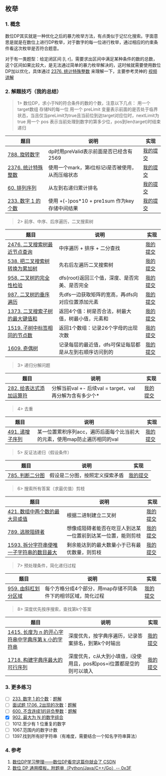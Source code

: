 ## 枚举

### 1. 概念
数位DP其实就是一种优化之后的暴力枚举方法，有点类似于记忆化搜索。字面意思是就是在数位上进行DP枚举，对于数字的每一位进行枚举，通过相应的约束条件看这次枚举是否符合题意。

对于有一类题型：给定闭区间 \[l, r\]，需要求出区间中满足某种条件的数的总数，这个区间如果比较大，是无法通过简单的暴力枚举解决的，这时候就需要使用数位DP加以优化，具体通过 [2376. 统计特殊整数](https://leetcode.cn/problems/count-special-integers/) 来理解一下，主要参考灵神的 [视频讲解](https://www.bilibili.com/video/BV1rS4y1s721/?vd_source=286032bc2c5715c8b50b608028ce57df)




### 2. 解题技巧（我的总结）

> 1> 数位DP，求小于N的符合条件的数的个数，注意以下几点：
> 用一个 target数组 存储N的每一位
> 用一个 preLimit 变量表示前面的是否处于临界状态，当且仅当preLimit为true且当前位到达target对应位时，nextLimit为true
> 用一个 pos 表示当前处理到数字的第多少位，pos到len(target)时结束递归
> 
> 
| 题目                                                                   | 说明                                  | 实现                                                                            |
|----------------------------------------------------------------------|-------------------------------------|-------------------------------------------------------------------------------|
| [788. 旋转数字](https://leetcode.cn/problems/rotated-digits/description/) | dp时用preValid表示前面是否已经含有2569          | [我的提交](https://leetcode.cn/problems/rotated-digits/description/) |
| [2376. 统计特殊整数](https://leetcode.cn/problems/count-special-integers/description/) | 使用一个mark，第i位标记i是否被使用，从而压缩状态         | [我的提交](https://leetcode.cn/problems/count-special-integers/submissions/473515507/) |
| [60. 排列序列](https://leetcode.cn/problems/permutation-sequence/description/) | 从左到右递归累计排名                          | [我的提交](https://leetcode.cn/problems/permutation-sequence/submissions/485525438/) |
| [233. 数字 1 的个数](https://leetcode.cn/problems/number-of-digit-one/description/) | 使用 +(-)pos*10 + pre1sum 作为key存储中间结果 | [我的提交](https://leetcode.cn/problems/number-of-digit-one/submissions/487833449/) |

> 2> 前序、中序、后序遍历，二叉搜索树
>
| 题目                                                                   | 说明                            | 实现                                                                            |
|----------------------------------------------------------------------|-------------------------------|-------------------------------------------------------------------------------|
| [2476. 二叉搜索树最近节点查询](https://leetcode.cn/problems/closest-nodes-queries-in-a-binary-search-tree/description/) | 中序遍历 + 排序 + 二分查找              | [我的提交](https://leetcode.cn/problems/closest-nodes-queries-in-a-binary-search-tree/submissions/486976544/) |
| [538. 把二叉搜索树转换为累加树](https://leetcode.cn/problems/convert-bst-to-greater-tree/description/) | 先右后左遍历二叉搜索树                   | [我的提交](https://leetcode.cn/problems/convert-bst-to-greater-tree/submissions/489578707/) |
| [958. 二叉树的完全性检验](https://leetcode.cn/problems/check-completeness-of-a-binary-tree/description/) | dfs(root)返回三个值，深度、是否完美、是否完全   | [我的提交](https://leetcode.cn/problems/check-completeness-of-a-binary-tree/submissions/490780299/) |
| [987. 二叉树的垂序遍历](https://leetcode.cn/problems/vertical-order-traversal-of-a-binary-tree/description/) | 先dfs一边获取矩阵的宽高，再dfs向对应位置添加元素   | [我的提交](https://leetcode.cn/problems/vertical-order-traversal-of-a-binary-tree/submissions/491392426/) |
| [1373. 二叉搜索子树的最大键值和](https://leetcode.cn/problems/maximum-sum-bst-in-binary-tree/description/) | 返回4个值：树是否合法，树最大值，树最小值，元素和     | [我的提交](https://leetcode.cn/problems/maximum-sum-bst-in-binary-tree/submissions/493000220/) |
| [1519. 子树中标签相同的节点数](https://leetcode.cn/problems/number-of-nodes-in-the-sub-tree-with-the-same-label/description/) | 返回1个数组：记录26个字母的出现次数           | [我的提交](https://leetcode.cn/problems/number-of-nodes-in-the-sub-tree-with-the-same-label/submissions/493666630/) |
| [1609. 奇偶树](https://leetcode.cn/problems/even-odd-tree/description/) | 记录每层的最近值，dfs可保证每层都是从左到右顺序访问到的 | [我的提交](https://leetcode.cn/problems/even-odd-tree/submissions/493981516/) |

> 3> 递归分解问题
>
| 题目                                                                   | 说明                                      | 实现                                                                            |
|----------------------------------------------------------------------|-----------------------------------------|-------------------------------------------------------------------------------|
| [282. 给表达式添加运算符](https://leetcode.cn/problems/expression-add-operators/description/) | 分解当前val +- 后续val = target，val再分解为含有多少个* | [我的提交](https://leetcode.cn/problems/expression-add-operators/submissions/487984888/) |


> 4> 去重
>
| 题目                                                                   | 说明                                        | 实现                                                                            |
|----------------------------------------------------------------------|-------------------------------------------|-------------------------------------------------------------------------------|
| [491. 递增子序列](https://leetcode.cn/problems/non-decreasing-subsequences/description/) | 某一位置累积序列acc，遍历后面每个比当前大的元素，使用map防止遍历相同的val | [我的提交](https://leetcode.cn/problems/non-decreasing-subsequences/submissions/489270807/) |

> 5> 反证法递归（假设条件）
>
| 题目                                                                   | 说明              | 实现                                                                            |
|----------------------------------------------------------------------|-----------------|-------------------------------------------------------------------------------|
| [785. 判断二分图](https://leetcode.cn/problems/is-graph-bipartite/description/) | 假设是二分图，按照定义探索矛盾 | [我的提交](https://leetcode.cn/problems/is-graph-bipartite/submissions/490514280/) |

> 6> 搜索所有答案（求最优值）剪枝
>
| 题目                                                                   | 说明                             | 实现                                                                            |
|----------------------------------------------------------------------|--------------------------------|-------------------------------------------------------------------------------|
| [421. 数组中两个数的最大异或值](https://leetcode.cn/problems/maximum-xor-of-two-numbers-in-an-array/description/) | 根据二进制建立二叉树                     | [我的提交](https://leetcode.cn/problems/maximum-xor-of-two-numbers-in-an-array/submissions/469824077/) |
| [789. 逃脱阻碍者](https://leetcode.cn/problems/escape-the-ghosts/description/) | 想像成阻碍者能否在吃豆人到达某一位置前到达某一位置，能则剪枝 | [我的提交](https://leetcode.cn/problems/escape-the-ghosts/submissions/490546599/) |
| [1593. 拆分字符串使唯一子字符串的数目最大](https://leetcode.cn/problems/split-a-string-into-the-max-number-of-unique-substrings/description/) | 剩余能达到的最大数量小于已有最优数量，则剪枝         | [我的提交](https://leetcode.cn/problems/split-a-string-into-the-max-number-of-unique-substrings/submissions/493840857/) |


> 7> 预处理条件，简化递归过程
>
| 题目                                                                   | 说明                               | 实现                                                                            |
|----------------------------------------------------------------------|----------------------------------|-------------------------------------------------------------------------------|
| [959. 由斜杠划分区域](https://leetcode.cn/problems/regions-cut-by-slashes/description/) | 每个方格分成4个部分，用map存储不同条件下的相邻区域，简化过程 | [我的提交](https://leetcode.cn/problems/regions-cut-by-slashes/submissions/490966770/) |

> 8> 深度优先按序搜索，查找第k个答案
>
| 题目                                                                   | 说明                                      | 实现                                                                            |
|----------------------------------------------------------------------|-----------------------------------------|-------------------------------------------------------------------------------|
| [1415. 长度为 n 的开心字符串中字典序第 k 小的字符串](https://leetcode.cn/problems/the-k-th-lexicographical-string-of-all-happy-strings-of-length-n/description/) | 深度优先，按字典序遍历，记录答案排名，到第k个时输出              | [我的提交](https://leetcode.cn/problems/the-k-th-lexicographical-string-of-all-happy-strings-of-length-n/submissions/493244190/) |
| [1718. 构建字典序最大的可行序列](https://leetcode.cn/problems/construct-the-lexicographically-largest-valid-sequence/description/) | 深度优先，c从大到小填值，i没使用且，pos和pos+i位置都是空的则可以填入 | [我的提交](https://leetcode.cn/problems/construct-the-lexicographically-largest-valid-sequence/submissions/494480407/) |


### 3. 更多练习
- [ ] [233. 数字 1 的个数](https://leetcode.cn/problems/number-of-digit-one/)：[题解](https://leetcode.cn/problems/number-of-digit-one/solution/by-endlesscheng-h9ua/)
- [ ] [面试题 17.06. 2出现的次数](https://leetcode.cn/problems/number-of-2s-in-range-lcci/)：[题解](https://leetcode.cn/problems/number-of-2s-in-range-lcci/solution/by-endlesscheng-x4mf/)
- [ ] [600. 不含连续1的非负整数](https://leetcode.cn/problems/non-negative-integers-without-consecutive-ones/)：[题解](https://leetcode.cn/problems/non-negative-integers-without-consecutive-ones/solution/by-endlesscheng-1egu/)
- [x] [902. 最大为 N 的数字组合](https://leetcode.cn/problems/numbers-at-most-n-given-digit-set/)
- [ ] 1012.至少有 1 位重复的数字
- [ ] 1067.范围内的数字计数
- [ ] 1397.找到所有好字符串（有难度，需要结合一个知名字符串算法）

### 4. 参考
1. [数位DP学习整理——数位DP看完这篇你就会了 CSDN](https://blog.csdn.net/hzf0701/article/details/116717851)
2. [数位 DP 通用模板，附题单（Python/Java/C++/Go）-- 0x3F](https://leetcode.cn/problems/count-special-integers/solution/shu-wei-dp-mo-ban-by-endlesscheng-xtgx/)